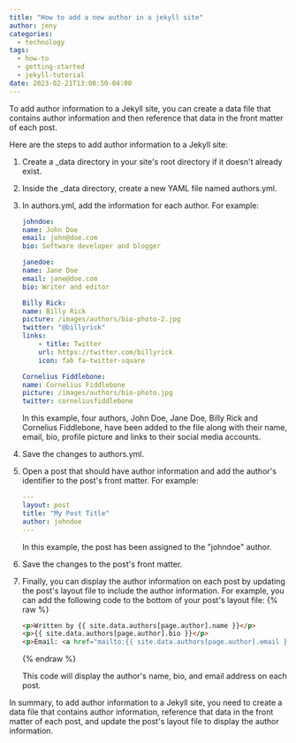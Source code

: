 ```yaml
---
title: "How to add a new author in a jekyll site"
author: jeny
categories:
  - technology
tags:
  - how-to
  - getting-started
  - jekyll-tutorial
date: 2023-02-21T13:08:50-04:00
---
```

To add author information to a Jekyll site, you can create a data file that contains author information and then reference that data in the front matter of each post.

Here are the steps to add author information to a Jekyll site:

1. Create a _data directory in your site's root directory if it doesn't already exist.

2. Inside the _data directory, create a new YAML file named authors.yml.

3. In authors.yml, add the information for each author. For example:

    ```yaml
    johndoe:
    name: John Doe
    email: john@doe.com
    bio: Software developer and blogger

    janedoe:
    name: Jane Doe
    email: jane@doe.com
    bio: Writer and editor

    Billy Rick:
    name: Billy Rick
    picture: /images/authors/bio-photo-2.jpg
    twitter: "@billyrick"
    links:
        - title: Twitter
        url: https://twitter.com/billyrick
        icon: fab fa-twitter-square

    Cornelius Fiddlebone:
    name: Cornelius Fiddlebone
    picture: /images/authors/bio-photo.jpg
    twitter: corneliusfiddlebone

    ```
    In this example, four authors, John Doe, Jane Doe, Billy Rick and Cornelius Fiddlebone, have been added to the file along with their name, email, bio, profile picture and links to their social media accounts.
4. Save the changes to authors.yml.
5. Open a post that should have author information and add the author's identifier to the post's front matter. For example:
    ```yaml
    ---
    layout: post
    title: "My Post Title"
    author: johndoe
    ---
    ```
    In this example, the post has been assigned to the "johndoe" author.

6. Save the changes to the post's front matter.

7. Finally, you can display the author information on each post by updating the post's layout file to include the author information. For example, you can add the following code to the bottom of your post's layout file:
    {% raw %}
    ```html
    <p>Written by {{ site.data.authors[page.author].name }}</p>
    <p>{{ site.data.authors[page.author].bio }}</p>
    <p>Email: <a href="mailto:{{ site.data.authors[page.author].email }}">{{ site.data.authors[page.author].email }}</a></p>
    ```    
    {% endraw %}

    This code will display the author's name, bio, and email address on each post.

In summary, to add author information to a Jekyll site, you need to create a data file that contains author information, reference that data in the front matter of each post, and update the post's layout file to display the author information.



